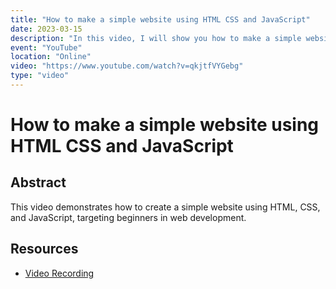```yaml
---
title: "How to make a simple website using HTML CSS and JavaScript"
date: 2023-03-15
description: "In this video, I will show you how to make a simple website using HTML, CSS, and JavaScript. This tutorial is for beginners who want to learn web development."
event: "YouTube"
location: "Online"
video: "https://www.youtube.com/watch?v=qkjtfVYGebg"
type: "video"
---
```


# How to make a simple website using HTML CSS and JavaScript

## Abstract

This video demonstrates how to create a simple website using HTML, CSS, and JavaScript, targeting beginners in web development.

## Resources

*   [Video Recording](https://www.youtube.com/watch?v=qkjtfVYGebg)
